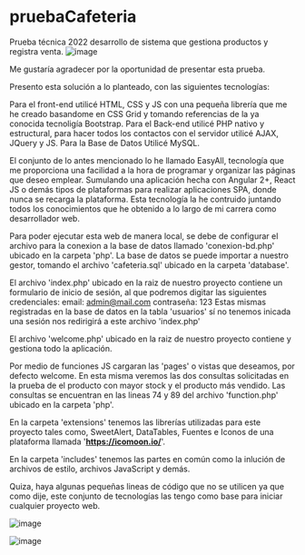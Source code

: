 # pruebaCafeteria
Prueba técnica 2022 desarrollo de sistema que gestiona productos y registra venta.
![image](https://user-images.githubusercontent.com/42647741/172732611-de540d13-f505-43ab-bddb-8c551f928658.png)


Me gustaría agradecer por la oportunidad de presentar esta prueba.


Presento esta solución a lo planteado, con las siguientes tecnologías:

Para el front-end utilicé HTML, CSS y JS con una pequeña librería que me he creado basandome en CSS Grid y tomando referencias de la ya conocida tecnoligía Bootstrap.
Para el Back-end utilicé PHP nativo y estructural, para hacer todos los contactos con el servidor utilicé AJAX, JQuery y JS.
Para la Base de Datos Utilicé MySQL.

El conjunto de lo antes mencionado lo he llamado EasyAll, tecnología que me proporciona una facilidad a la hora de programar y organizar las páginas que deseo emplear.
Sumulando una aplicación hecha con Angular 2+, React JS o demás tipos de plataformas para realizar aplicaciones SPA, donde nunca se recarga la plataforma. Esta tecnología la he contruido juntando todos los conocimientos que he obtenido a lo largo de mi carrera como desarrollador web.


Para poder  ejecutar esta web de manera local, se debe de configurar el archivo para la conexion a la base de datos llamado 'conexion-bd.php' ubicado en la carpeta 'php'.
La base de datos se puede importar a nuestro gestor, tomando el archivo 'cafeteria.sql' ubicado en la carpeta 'database'.

El archivo 'index.php' ubicado en la raiz de nuestro proyecto contiene un formulario de inicio de sesión, al que podremos digitar las siguientes credenciales:
email: admin@mail.com
contraseña: 123
Estas mismas registradas en la base de datos en la tabla 'usuarios'
sí no tenemos inicada una sesión nos redirigirá a este archivo 'index.php'

El archivo 'welcome.php' ubicado en la raiz de nuestro proyecto contiene y gestiona todo la aplicación.

Por medio de funciones JS cargaran las 'pages' o vistas que deseamos, por defecto welcome. En esta misma veremos las dos consultas solicitadas en la prueba de el producto con mayor stock y el producto más vendido.
Las consultas se encuentran en las lineas 74 y 89 del archivo 'function.php' ubicado en la carpeta 'php'.

En la carpeta 'extensions' tenemos las librerías utilizadas para este proyecto tales como, SweetAlert, DataTables, Fuentes e Iconos de una plataforma llamada '**https://icomoon.io/**'.

En la carpeta 'includes' tenemos las partes en común como la inlución de archivos de estilo, archivos JavaScript y demás.

Quiza, haya algunas pequeñas lineas de código que no se utilicen ya que como dije, este conjunto de tecnologías las tengo como base para iniciar cualquier proyecto web.

![image](https://user-images.githubusercontent.com/42647741/172732567-face61da-1c32-453a-a0cc-205a0b8d2224.png)

![image](https://user-images.githubusercontent.com/42647741/172732682-932d9752-99bc-47b7-bd5e-1ecd48a14dc5.png)


